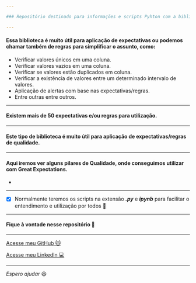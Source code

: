 ```yaml
---

### Repositório destinado para informações e scripts Pyhton com a biblioteca Great Expectations, que é uma biblioteca do Python para gerar expectativas ou podemos chamar também de regras para simplificar o assunto sobre dataset, onde falamos dataset para bases de dados, tabelas, arquivos csv, entre outros.

---
```


#### Essa biblioteca é muito útil para aplicação de expectativas ou podemos chamar também de regras para simplificar o assunto, como: 
  
  - Verificar valores únicos em uma coluna. 
  - Verificar valores vazios em uma coluna.
  - Verificar se valores estão duplicados em coluna.
  - Verificar a existência de valores entre um determinado intervalo de valores.
  - Aplicação de alertas com base nas expectativas/regras.
  - Entre outras entre outros.

---

#### Existem mais de 50 expectativas e/ou regras para utilização.

---

#### Este tipo de biblioteca é muito útil para aplicação de expectativas/regras de qualidade.

---

#### Aqui iremos ver alguns pilares de Qualidade, onde conseguimos utilizar com Great Expectations.

  -

---

- [x] Normalmente teremos os scripts na extensão _**.py**_ e _**ipynb**_ para facilitar o entendimento e utilização por todos :vulcan_salute:

---

#### Fique à vontade nesse repositório :vulcan_salute:

---

[Acesse meu GitHub :cat:](https://github.com/Phelipe-Sempreboni)

[Acesse meu LinkedIn :computer:](https://www.linkedin.com/in/luiz-phelipe-utiama-sempreboni-319902169/)

---

_Espero ajudar_ :smiley:

